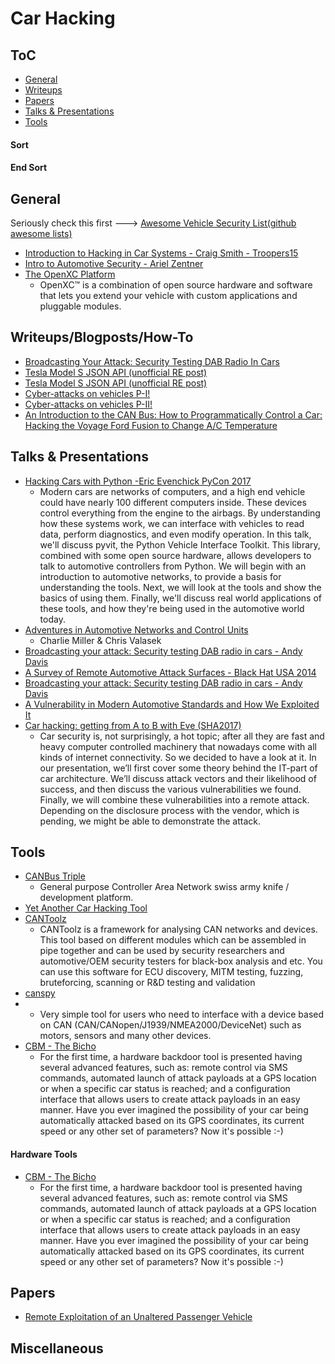 # Car Hacking

## ToC

* [General](#general)
* [Writeups](#writeup)
* [Papers](#papers)
* [Talks & Presentations](#talks)
* [Tools](#tools)




#### Sort

#### End Sort

## <a name="general"></a>General
Seriously check this first ---> [Awesome Vehicle Security List(github awesome lists)](https://github.com/jaredthecoder/awesome-vehicle-security)
* [Introduction to Hacking in Car Systems - Craig Smith - Troopers15](https://www.youtube.com/watch?v=WHDkf6kpE58)
* [Intro to Automotive Security - Ariel Zentner](https://www.youtube.com/watch?v=yAzqFhq06_E)
* [The OpenXC Platform](http://openxcplatform.com/)
	* OpenXC™ is a combination of open source hardware and software that lets you extend your vehicle with custom applications and pluggable modules.	





## <a name="writeup"></a>Writeups/Blogposts/How-To
* [Broadcasting Your Attack: Security Testing DAB Radio In Cars](https://www.youtube.com/watch?v=ryNtz1nxmO4)
* [Tesla Model S JSON API (unofficial RE post)](http://docs.timdorr.apiary.io/#reference/vehicles)
* [Tesla Model S JSON API (unofficial RE post)](http://docs.timdorr.apiary.io/#reference/vehicles)
* [Cyber-attacks on vehicles P-I!](http://dn5.ljuska.org/napadi-na-auto-sistem-1.html)
* [Cyber-attacks on vehicles P-II!](http://dn5.ljuska.org/cyber-attacks-on-vehicles-2.html)
* [An Introduction to the CAN Bus: How to Programmatically Control a Car: Hacking the Voyage Ford Fusion to Change A/C Temperature](https://news.voyage.auto/an-introduction-to-the-can-bus-how-to-programmatically-control-a-car-f1b18be4f377)




## <a name="talks"></a>Talks & Presentations
* [Hacking Cars with Python -Eric Evenchick PyCon 2017](https://www.youtube.com/watch?v=3bZNhMcv4Y8&app=desktop)
	* Modern cars are networks of computers, and a high end vehicle could have nearly 100 different computers inside. These devices control everything from the engine to the airbags. By understanding how these systems work, we can interface with vehicles to read data, perform diagnostics, and even modify operation.  In this talk, we'll discuss pyvit, the Python Vehicle Interface Toolkit. This library, combined with some open source hardware, allows developers to talk to automotive controllers from Python.  We will begin with an introduction to automotive networks, to provide a basis for understanding the tools. Next, we will look at the tools and show the basics of using them. Finally, we'll discuss real world applications of these tools, and how they're being used in the automotive world today.
* [Adventures in Automotive Networks and Control Units](https://www.youtube.com/watch?v=MEYCU62yeYk&app=desktop)
	* Charlie Miller & Chris Valasek
* [Broadcasting your attack: Security testing DAB radio in cars - Andy Davis](http://2015.ruxcon.org.au/assets/2015/slides/Broadcasting-your-attack-Security-testing-DAB-radio-in-cars.pdf)
* [A Survey of Remote Automotive Attack Surfaces  - Black Hat USA 2014](https://www.youtube.com/watch?v=mNhFGJVq2HE)
* [Broadcasting your attack: Security testing DAB radio in cars - Andy Davis](http://2015.ruxcon.org.au/assets/2015/slides/Broadcasting-your-attack-Security-testing-DAB-radio-in-cars.pdf)
* [A Vulnerability in Modern Automotive Standards and How We Exploited It](https://documents.trendmicro.com/assets/A-Vulnerability-in-Modern-Automotive-Standards-and-How-We-Exploited-It.pdf)
* [Car hacking: getting from A to B with Eve (SHA2017)](https://www.youtube.com/watch?v=l9760bzUN3E)
	* Car security is, not surprisingly, a hot topic; after all they are fast and heavy computer controlled machinery that nowadays come with all kinds of internet connectivity. So we decided to have a look at it. In our presentation, we’ll first cover some theory behind the IT-part of car architecture. We’ll discuss attack vectors and their likelihood of success, and then discuss the various vulnerabilities we found. Finally, we will combine these vulnerabilities into a remote attack. Depending on the disclosure process with the vendor, which is pending, we might be able to demonstrate the attack.




## <a name="tool"></a>Tools
* [CANBus Triple](https://canb.us/)
	* General purpose Controller Area Network swiss army knife / development platform.
* [Yet Another Car Hacking Tool](https://asintsov.blogspot.ro/2016/03/yet-another-car-hacking-tool.html?m=1)
* [CANToolz](https://github.com/eik00d/CANToolz)
	* CANToolz is a framework for analysing CAN networks and devices. This tool based on different modules which can be assembled in pipe together and can be used by security researchers and automotive/OEM security testers for black-box analysis and etc. You can use this software for ECU discovery, MITM testing, fuzzing, bruteforcing, scanning or R&D testing and validation
* [canspy](https://github.com/manux81/canspy)
* * Very simple tool for users who need to interface with a device based on CAN (CAN/CANopen/J1939/NMEA2000/DeviceNet) such as motors, sensors and many other devices.
* [CBM - The Bicho](https://github.com/UnaPibaGeek/CBM)
	* For the first time, a hardware backdoor tool is presented having several advanced features, such as: remote control via SMS commands, automated launch of attack payloads at a GPS location or when a specific car status is reached; and a configuration interface that allows users to create attack payloads in an easy manner. Have you ever imagined the possibility of your car being automatically attacked based on its GPS coordinates, its current speed or any other set of parameters? Now it's possible :-)


#### Hardware Tools
* [CBM - The Bicho](https://github.com/UnaPibaGeek/CBM)
	* For the first time, a hardware backdoor tool is presented having several advanced features, such as: remote control via SMS commands, automated launch of attack payloads at a GPS location or when a specific car status is reached; and a configuration interface that allows users to create attack payloads in an easy manner. Have you ever imagined the possibility of your car being automatically attacked based on its GPS coordinates, its current speed or any other set of parameters? Now it's possible :-)






## <a name="papers"></a>Papers
* [Remote Exploitation of an  Unaltered Passenger Vehicle](http://illmatics.com/Remote%20Car%20Hacking.pdf)


## Miscellaneous







